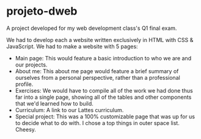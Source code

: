 # projeto-dweb
A project developed for my web development class's Q1 final exam. 

We had to develop each a website written exclusively in HTML with CSS & JavaScript. We had to make a website with 5 pages:
  * Main page:
      This would feature a basic introduction to who we are and our projects.
  * About me:
      This about me page would feature a brief summary of ourselves from a personal perspective, rather than a professional profile.
  * Exercises:
      We would have to compile all of the work we had done thus far into a single page, showing all of the tables and other components that we'd learned how to build.
  * Curriculum:
      A link to our Lattes curriculum.
  * Special project:
      This was a 100% customizable page that was up for us to decide what to do with. I chose a top things in outer space list. Cheesy.
